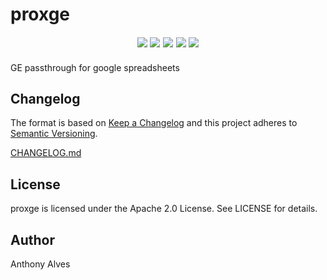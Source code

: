 proxge
=======

<p align="center" style="font-family: verdana, serif; font-size:14pt; font-style:italic">
    <a href="https://godoc.org/github.com/while-loop/proxge/proxge"><img src="https://img.shields.io/badge/godoc-reference-blue.svg?style=flat-square"></a>
    <a href="https://travis-ci.org/while-loop/proxge"><img src="https://img.shields.io/travis/while-loop/proxge.svg?style=flat-square"></a>
    <a href="https://github.com/while-loop/proxge/releases"><img src="https://img.shields.io/github/release/while-loop/proxge.svg?style=flat-square"></a>
    <a href="https://coveralls.io/github/while-loop/proxge"><img src="https://img.shields.io/coveralls/while-loop/proxge.svg?style=flat-square"></a>
    <a href="LICENSE"><img src="https://img.shields.io/badge/license-Apache 2.0-blue.svg?style=flat-square"></a>
</p>

GE passthrough for google spreadsheets

Changelog
---------

The format is based on [Keep a Changelog](http://keepachangelog.com/) 
and this project adheres to [Semantic Versioning](http://semver.org/).

[CHANGELOG.md](CHANGELOG.md)

License
-------
proxge is licensed under the Apache 2.0 License. See LICENSE for details.

Author
------

Anthony Alves
